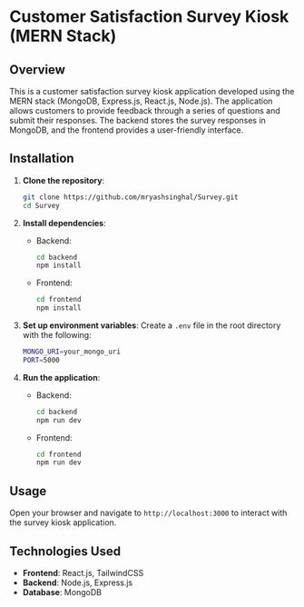 
# Customer Satisfaction Survey Kiosk (MERN Stack)

## Overview

This is a customer satisfaction survey kiosk application developed using the MERN stack (MongoDB, Express.js, React.js, Node.js). The application allows customers to provide feedback through a series of questions and submit their responses. The backend stores the survey responses in MongoDB, and the frontend provides a user-friendly interface.


## Installation

1. **Clone the repository**:
   ```bash
   git clone https://github.com/mryashsinghal/Survey.git
   cd Survey
   ```

2. **Install dependencies**:
   - Backend:
     ```bash
     cd backend
     npm install
     ```
   - Frontend:
     ```bash
     cd frontend
     npm install
     ```

3. **Set up environment variables**:
   Create a `.env` file in the root directory with the following:
   ```bash
   MONGO_URI=your_mongo_uri
   PORT=5000
   ```

4. **Run the application**:
   - Backend:
     ```bash
     cd backend
     npm run dev
     ```
   - Frontend:
     ```bash
     cd frontend
     npm run dev
     ```

## Usage

Open your browser and navigate to `http://localhost:3000` to interact with the survey kiosk application.

## Technologies Used

- **Frontend**: React.js, TailwindCSS
- **Backend**: Node.js, Express.js
- **Database**: MongoDB


